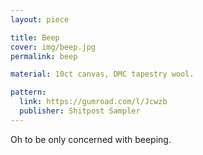 ```yaml
---
layout: piece

title: Beep
cover: img/beep.jpg
permalink: beep

material: 10ct canvas, DMC tapestry wool. 

pattern: 
  link: https://gumroad.com/l/Jcwzb
  publisher: Shitpost Sampler
---
```


Oh to be only concerned with beeping. 